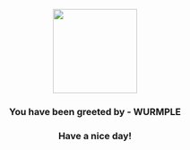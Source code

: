 <p align="center">
            <img src="https://raw.githubusercontent.com/PokeAPI/sprites/master/sprites/pokemon/265.png" width="150" height="150">
          </p>
          <h3 align="center">You have been greeted by - <b>WURMPLE</b></h3>
          <h3 align="center">Have a nice day!</h3>

